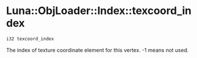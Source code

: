 # Luna::ObjLoader::Index::texcoord_index

```c++
i32 texcoord_index
```

The index of texture coordinate element for this vertex. -1 means not used. 

